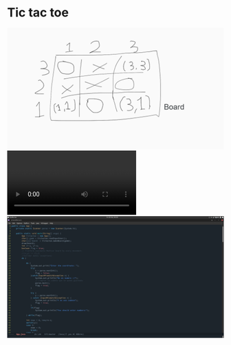 # Tic tac toe

![Board](./tictactoe/img/board1.png)
![video](./tictacto/img/test_tictacto.mp4)
![Workspace](./tictactoe/img/workspace.png)
